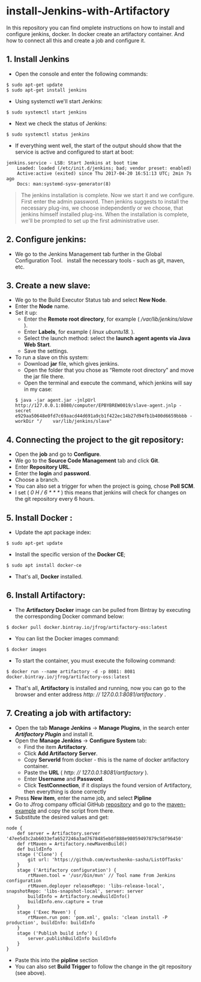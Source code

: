 # install-Jenkins-with-Artifactory
In this repository you can find omplete instructions on how to install and configure jenkins, docker. In docker create an artifactory container. And how to connect all this and create a job and configure it.

## 1. Install Jenkins
* Open the console and enter the following commands:
```
$ sudo apt-get update
$ sudo apt-get install jenkins
  ```
* Using systemctl we'll start Jenkins:
```
$ sudo systemctl start jenkins
```
* Next we check the status of Jenkins:
```
$ sudo systemctl status jenkins
```
* If everything went well, the start of the output should show that the service
is active and configured to start at boot:
```
jenkins.service - LSB: Start Jenkins at boot time
  	Loaded: loaded (/etc/init.d/jenkins; bad; vendor preset: enabled)
  	Active:active (exited) since Thu 2017-04-20 16:51:13 UTC; 2min 7s ago
  	Docs: man:systemd-sysv-generator(8)
 ```
> The jenkins installation is complete.
Now we start it and we configure.
First enter the admin password.
Then jenkins suggests to install the necessary plug-ins, we choose independently or we choose, that jenkins himself installed plug-ins. When the installation is complete, we'll be prompted to set up the first administrative user.
## 2. Configure jenkins:
* We go to the Jenkins Management tab further in the Global Configuration Tool.
  install the necessary tools - such as git, maven, etc.
## 3. Create a new slave:
* We go to the Build Executor Status tab and select **New Node**.
* Enter the **Node** name.
* Set it up:
  - Enter the **Remote root directory**, for example ( _/var/lib/jenkins/slave_ ).
  - Enter **Labels**, for example ( _linux ubuntu18._ ).
  - Select the launch method: select the **__launch agent agents via Java Web Start__**.
  - Save the settings.
* To run a slave on this system:
  - Download **jar** file, which gives jenkins.
  - Open the folder that you chose as “Remote root directory” and move the jar file there.
  - Open the terminal and execute the command, which jenkins will say in my case:
  ```
  $ java -jar agent.jar -jnlpUrl http://127.0.0.1:8080/computer/EPBYBREW0019/slave-agent.jnlp -	secret  e929aa50648e0fd7c69aacd44d691a9cb1f422ec14b27d94fb1b400d6659bbbb -workDir "/	var/lib/jenkins/slave"
  ```
## 4. Connecting the project to the git repository:
* Open the **job** and go to **Configure**.
* We go to the **Source Code Management** tab and click **Git**.
* Enter **Repository URL**.
* Enter the **login** and **password**.
* Choose a branch.
* You can also set a trigger for when the project is going,  chose **Poll SCM**.
* I set ( _0 H / 6 * * *_ ) this means that jenkins will check for changes on the git repository every 6 hours.
## 5. Install Docker :
* Update the apt package index:
```
$ sudo apt-get update
```
* Install the specific version of the **Docker CE**;
```
$ sudo apt install docker-ce
```
* That's all, **Docker** installed.
## 6. Install Artifactory:
* The **Artifactory Docker** image can be pulled from Bintray by executing the corresponding Docker command below:
```
$ docker pull docker.bintray.io/jfrog/artifactory-oss:latest
```
* You can list the Docker images command:
```
$ docker images
```
* To start the container, you must execute the following command:
```
$ docker run --name artifactory -d -p 8081: 8081 docker.bintray.io/jfrog/artifactory-oss:latest
```
* That's all, **Artifactory** is installed and running, now you can go to the browser and enter address _http: // 127.0.0.1:8081/artifactory_ .
## 7. Creating a job with artifactory:
* Open the tab **Manage Jenkins** -> **Manage Plugins**, in the search enter **_Artifactory Plugin_** and install it.
* Open the **Manage Jenkins** -> **Configure System** tab:
  - Find the item **Artifactory**.
  - Click **Add Artifactory Server**.
  - Copy  **ServerId** from docker - this is the name of docker artifactory container.
  - Paste the **URL** ( _http: // 127.0.0.1:8081/artifactory_ ).
  - Enter **Username** and **Password**.
  - Click **TestConnection**, if it displays the found version of Artifactory, then everything is done correctly
* Press **New item**, enter the name job, and select **Pipline**
* Go to Jfrog company official GitHub [repository](https://github.com/jfrog) and go to the [maven-example](https://github.com/jfrog/project-examples/blob/master/jenkins-examples/pipeline-examples/maven-example/Jenkinsfile) and copy the script from there.
* Substitute the desired values and get:
```
node {
    def server = Artifactory.server '47ee5d3c2ab6033efa6527246a3ad7678485eb0f888e98059497879c58f96450'
    def rtMaven = Artifactory.newMavenBuild()
    def buildInfo
    stage ('Clone') {
        git url: 'https://github.com/evtushenko-sasha/ListOfTasks'
    }
    stage ('Artifactory configuration') {
        rtMaven.tool = '/usr/bin/mvn' // Tool name from Jenkins configuration
        rtMaven.deployer releaseRepo: 'libs-release-local', snapshotRepo: 'libs-snapshot-local', server: server
        buildInfo = Artifactory.newBuildInfo()
        buildInfo.env.capture = true
    }
    stage ('Exec Maven') {
        rtMaven.run pom: 'pom.xml', goals: 'clean install -P production', buildInfo: buildInfo
    }
    stage ('Publish build info') {
        server.publishBuildInfo buildInfo
    }
}
```
* Paste this into the **pipline** section
* You can also set **Build Trigger** to follow the change in the git repository (see above).
